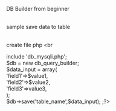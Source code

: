 DB Builder from beginner<br><br>

sample save data to table<br><br>

create file php
<br
<?php <br>
include 'db_mysqli.php';<br>
$db = new db_query_builder;<br>
$data_input = array(<br>
	'field1'=>$value1,<br>
	'field2'=>$value2,<br>
	'field3'=>value3,<br>
);<br>
$db->save('table_name',$data_input);
;?>
